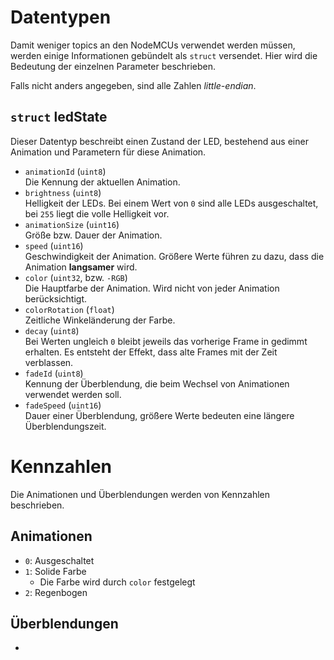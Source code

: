 
# Datentypen
Damit weniger topics an den NodeMCUs verwendet werden müssen, werden
einige Informationen gebündelt als `struct` versendet. Hier wird die
Bedeutung der einzelnen Parameter beschrieben.

Falls nicht anders angegeben, sind alle Zahlen *little-endian*.

## `struct` ledState
Dieser Datentyp beschreibt einen Zustand der LED, bestehend aus einer
Animation und Parametern für diese Animation.
- `animationId` (`uint8`)  
  Die Kennung der aktuellen Animation.
- `brightness` (`uint8`)  
  Helligkeit der LEDs. Bei einem Wert von `0` sind alle LEDs
  ausgeschaltet, bei `255` liegt die volle Helligkeit vor.
- `animationSize` (`uint16`)  
  Größe bzw. Dauer der Animation.
- `speed` (`uint16`)  
  Geschwindigkeit der Animation. Größere Werte führen zu dazu, dass
  die Animation **langsamer** wird.
- `color` (`uint32`, bzw. `-RGB`)  
  Die Hauptfarbe der Animation. Wird nicht von jeder Animation
  berücksichtigt.
- `colorRotation` (`float`)  
  Zeitliche Winkeländerung der Farbe.
- `decay` (`uint8`)  
  Bei Werten ungleich `0` bleibt jeweils das vorherige Frame in
  gedimmt erhalten. Es entsteht der Effekt, dass alte Frames mit der
  Zeit verblassen.
- `fadeId` (`uint8`)  
  Kennung der Überblendung, die beim Wechsel von Animationen verwendet
  werden soll.
- `fadeSpeed` (`uint16`)  
  Dauer einer Überblendung, größere Werte bedeuten eine längere
  Überblendungszeit.

# Kennzahlen
Die Animationen und Überblendungen werden von Kennzahlen beschrieben.

## Animationen
- `0`: Ausgeschaltet
- `1`: Solide Farbe
  - Die Farbe wird durch `color` festgelegt
- `2`: Regenbogen

## Überblendungen
- 
